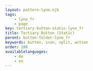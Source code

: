 ```yaml
---
layout: pattern-lyne.njk
tags: 
    - lyne_fr
    - page
key: tertiary-button-static-lyne_fr
title: Tertiary Button (Static)
parent: button-folder-lyne_fr
keywords: button, icon, split, action
order: 100
availablelanguages: 
    - de
    - en
---
```


